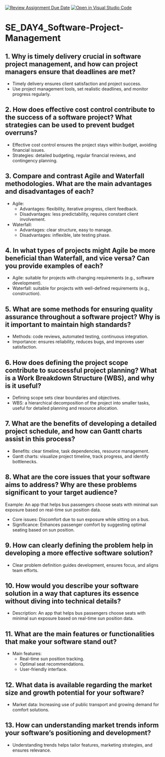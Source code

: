 [![Review Assignment Due Date](https://classroom.github.com/assets/deadline-readme-button-22041afd0340ce965d47ae6ef1cefeee28c7c493a6346c4f15d667ab976d596c.svg)](https://classroom.github.com/a/9pw6JKcu)
[![Open in Visual Studio Code](https://classroom.github.com/assets/open-in-vscode-2e0aaae1b6195c2367325f4f02e2d04e9abb55f0b24a779b69b11b9e10269abc.svg)](https://classroom.github.com/online_ide?assignment_repo_id=18443715&assignment_repo_type=AssignmentRepo)
# SE_DAY4_Software-Project-Management

## 1. Why is timely delivery crucial in software project management, and how can project managers ensure that deadlines are met?
- Timely delivery ensures client satisfaction and project success.
- Use project management tools, set realistic deadlines, and monitor progress regularly.

## 2. How does effective cost control contribute to the success of a software project? What strategies can be used to prevent budget overruns?
- Effective cost control ensures the project stays within budget, avoiding financial issues.
- Strategies: detailed budgeting, regular financial reviews, and contingency planning.

## 3. Compare and contrast Agile and Waterfall methodologies. What are the main advantages and disadvantages of each?
- Agile:
  - Advantages: flexibility, iterative progress, client feedback.
  - Disadvantages: less predictability, requires constant client involvement.
- Waterfall:
  - Advantages: clear structure, easy to manage.
  - Disadvantages: inflexible, late testing phase.

## 4. In what types of projects might Agile be more beneficial than Waterfall, and vice versa? Can you provide examples of each?
- Agile: suitable for projects with changing requirements (e.g., software development).
- Waterfall: suitable for projects with well-defined requirements (e.g., construction).

## 5. What are some methods for ensuring quality assurance throughout a software project? Why is it important to maintain high standards?
- Methods: code reviews, automated testing, continuous integration.
- Importance: ensures reliability, reduces bugs, and improves user satisfaction.

## 6. How does defining the project scope contribute to successful project planning? What is a Work Breakdown Structure (WBS), and why is it useful?
- Defining scope sets clear boundaries and objectives.
- WBS: a hierarchical decomposition of the project into smaller tasks, useful for detailed planning and resource allocation.

## 7. What are the benefits of developing a detailed project schedule, and how can Gantt charts assist in this process?
- Benefits: clear timeline, task dependencies, resource management.
- Gantt charts: visualize project timeline, track progress, and identify bottlenecks.

## 8. What are the core issues that your software aims to address? Why are these problems significant to your target audience?
Example: An app that helps bus passengers choose seats with minimal sun exposure based on real-time sun position data.

- Core issues: Discomfort due to sun exposure while sitting on a bus.
- Significance: Enhances passenger comfort by suggesting optimal seating based on sun position.

## 9. How can clearly defining the problem help in developing a more effective software solution?
- Clear problem definition guides development, ensures focus, and aligns team efforts.

## 10. How would you describe your software solution in a way that captures its essence without diving into technical details?
- Description: An app that helps bus passengers choose seats with minimal sun exposure based on real-time sun position data.

## 11. What are the main features or functionalities that make your software stand out?
- Main features:
  - Real-time sun position tracking.
  - Optimal seat recommendations.
  - User-friendly interface.

## 12. What data is available regarding the market size and growth potential for your software?
- Market data: Increasing use of public transport and growing demand for comfort solutions.

## 13. How can understanding market trends inform your software’s positioning and development?
- Understanding trends helps tailor features, marketing strategies, and ensures relevance.
